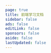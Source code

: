 ```yaml
---
page: true
title: 前端学习文档
sidebar: false
ads: false
editLink: false
sponsors: false
aside: false
lastUpdated: false
---
```


<script setup>
import Home from './demos/components/Home.vue'
</script>

<Home />
